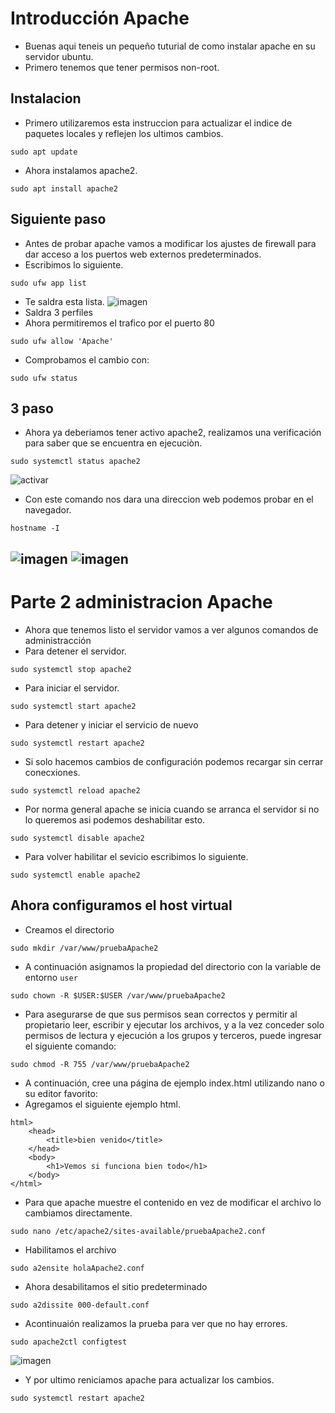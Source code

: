 # Introducción Apache #
- Buenas aqui teneis un pequeño tuturial de como instalar apache en su servidor ubuntu.
- Primero tenemos que tener permisos non-root.
## Instalacion ##
- Primero utilizaremos esta instruccion para actualizar el indice de paquetes locales y reflejen los ultimos cambios.
~~~
sudo apt update
~~~
- Ahora instalamos apache2.
~~~
sudo apt install apache2
~~~

## Siguiente paso ##
- Antes de probar apache vamos a modificar los ajustes de firewall para dar acceso a los puertos web externos predeterminados.
- Escribimos lo siguiente.
~~~
sudo ufw app list
~~~
- Te saldra esta lista.
![imagen](perfiles.png)
- Saldra 3 perfiles 
- Ahora permitiremos el trafico por el puerto 80
~~~
sudo ufw allow 'Apache'
~~~
- Comprobamos el cambio con:
~~~
sudo ufw status
~~~
## 3 paso ##
- Ahora ya deberiamos tener activo apache2, realizamos una verificación para saber que se encuentra en ejecuciòn.
~~~
sudo systemctl status apache2
~~~
![activar](activo.png)
- Con este comando nos dara una direccion web podemos probar en el navegador.
~~~
hostname -I
~~~
![imagen](comando.png)
![imagen](prueba1.png)
- 

# Parte 2 administracion Apache
- Ahora que tenemos listo el servidor vamos a ver algunos comandos de administracción
- Para detener el servidor.
~~~
sudo systemctl stop apache2
~~~
- Para iniciar el servidor.
~~~
sudo systemctl start apache2
~~~
- Para detener y iniciar el servicio de nuevo 
~~~
sudo systemctl restart apache2
~~~
- Si solo hacemos cambios de configuración podemos recargar sin cerrar conecxiones.
~~~
sudo systemctl reload apache2
~~~
- Por norma general apache se inicia cuando se arranca el servidor si no lo queremos asi podemos deshabilitar esto.
~~~
sudo systemctl disable apache2
~~~
- Para volver habilitar el sevicio escribimos lo siguiente.
~~~
sudo systemctl enable apache2
~~~
## Ahora configuramos el host virtual ##
- Creamos el directorio 
~~~
sudo mkdir /var/www/pruebaApache2
~~~
- A continuación asignamos la propiedad del directorio con la variable de entorno `user`
~~~
sudo chown -R $USER:$USER /var/www/pruebaApache2
~~~
- Para asegurarse de que sus permisos sean correctos y permitir al propietario leer, escribir y ejecutar los archivos, y a la vez conceder solo permisos de lectura y ejecución a los grupos y terceros, puede ingresar el siguiente comando:
~~~
sudo chmod -R 755 /var/www/pruebaApache2
~~~
- A continuación, cree una página de ejemplo index.html utilizando nano o su editor favorito:
- Agregamos el siguiente ejemplo html.
~~~
html>
    <head>
        <title>bien venido</title>
    </head>
    <body>
        <h1>Vemos si funciona bien todo</h1>
    </body>
</html>
~~~
- Para que apache muestre el contenido en vez de modificar el archivo lo cambiamos directamente.
~~~
sudo nano /etc/apache2/sites-available/pruebaApache2.conf
~~~
- Habilitamos el archivo
~~~
sudo a2ensite holaApache2.conf
~~~
- Ahora desabilitamos el sitio predeterminado
~~~
sudo a2dissite 000-default.conf
~~~
- Acontinuaión realizamos la prueba para ver que no hay errores.
~~~
sudo apache2ctl configtest
~~~
![imagen](errores.png)
- Y por ultimo reniciamos apache para actualizar los cambios.
~~~
sudo systemctl restart apache2
~~~
